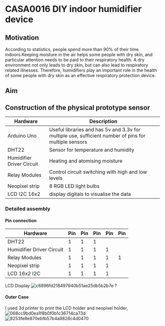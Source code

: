 # CASA0016 DIY indoor humidifier device

## Motivation
According to statistics, people spend more than 90% of their time indoors.Keeping moisture in the air helps some people with dry skin, and particular attention needs to be paid to their respiratory health. A dry environment not only leads to dry skin, but can also lead to respiratory related illnesses. Therefore, humidifiers play an important role in the health of some people with dry skin as an effective respiratory protection device.

## Aim

## Construction of the physical prototype sensor

| Hardware | Description |
| --- | --- |
| Arduino Uno | Useful libraries and has 5v and 3.3v for multiple use, sufficient number of pins for multiple sensors |
| DHT22 | Sensor for temperature and humidity |
| Humidifier Driver Circuit | Heating and atomising moisture |
| Relay Modules | Control circuit switching with high and low levels |
| Neopixel strip | 8 RGB LED light bulbs |
| LCD I2C  16x2 | display digitals to visualise the data |


### Detailed assembly

#### Pin connection
| Hardware | Pin | Pin | Pin | Pin | Pin|
| --- | --- | --- | --- | --- | --- |
| DHT22 | 1 | 1 | 1|
| Humidifier Driver Circuit | 1 | 1 | 1 | 1 |
| Relay Modules | 1 | 1 | 1 | 1 | 1 |
| Neopixel strip | 1 | 1 | 1 | 1 |
| LCD 16x2 I2C | 1 | 1 | 1 | 1 |

LCD Display
![c6896fd218497940b51ae25db5b2b7e](https://github.com/youdianhaoxiao/CASA0016-ERTONG-GAO/assets/146217421/40cbfa99-96a1-445f-bc73-fce0e9cfe295)
?

#### Outer Case

I used 3d printer to print the LCD holder and neopixel holder,
![068cc9bd0ea1f8b0f0b1c36714ca73d](https://github.com/youdianhaoxiao/CASA0016-ERTONG-GAO/assets/146217421/302de0c8-62c7-4b12-a609-bc404f490955)
![8253fe8e870ebfb57b4a9826c4d0470](https://github.com/youdianhaoxiao/CASA0016-ERTONG-GAO/assets/146217421/e44c61e6-b3a8-41aa-83b7-56f79015dbd6)

